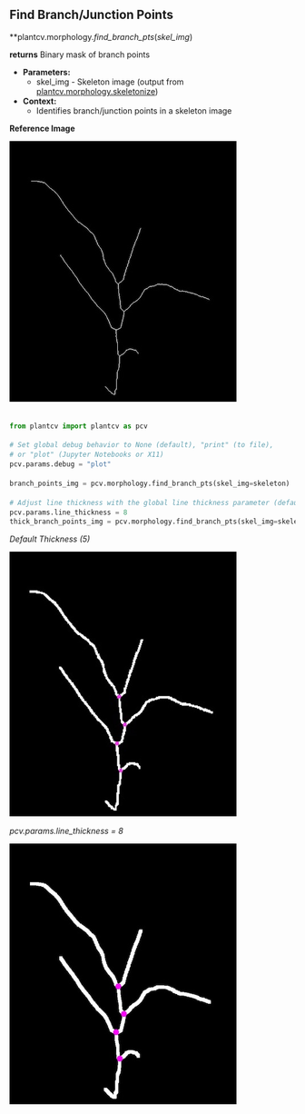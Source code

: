 ## Find Branch/Junction Points 

**plantcv.morphology.*find_branch_pts*(*skel_img*)

**returns** Binary mask of branch points 

- **Parameters:**
    - skel_img - Skeleton image (output from [plantcv.morphology.skeletonize](morph_skeletonize.md))
- **Context:**
    - Identifies branch/junction points in a skeleton image

**Reference Image**

![Screenshot](img/documentation_images/find_branch_pts/skel_image.jpg)

```python

from plantcv import plantcv as pcv

# Set global debug behavior to None (default), "print" (to file), 
# or "plot" (Jupyter Notebooks or X11)
pcv.params.debug = "plot"

branch_points_img = pcv.morphology.find_branch_pts(skel_img=skeleton)

# Adjust line thickness with the global line thickness parameter (default = 5)
pcv.params.line_thickness = 8
thick_branch_points_img = pcv.morphology.find_branch_pts(skel_img=skeleton)

```
*Default Thickness (5)*

![Screenshot](img/documentation_images/find_branch_pts/branch_image.jpg)

*pcv.params.line_thickness = 8*

![Screenshot](img/documentation_images/find_branch_pts/thick_branch_img.jpg)

